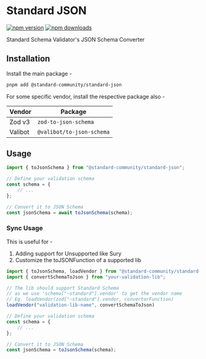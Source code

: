 # Standard JSON

[![npm version](https://img.shields.io/npm/v/@standard-community/standard-json.svg)](https://npmjs.org/package/@standard-community/standard-json "View this project on NPM")
[![npm downloads](https://img.shields.io/npm/dm/@standard-community/standard-json)](https://www.npmjs.com/package/@standard-community/standard-json)

Standard Schema Validator's JSON Schema Converter

## Installation

Install the main package -

```sh
pnpm add @standard-community/standard-json
```

For some specific vendor, install the respective package also -

| Vendor  | Package |
| ------- | ------- |
| Zod v3  | `zod-to-json-schema` |
| Valibot | `@valibot/to-json-schema` |

## Usage

```ts
import { toJsonSchema } from "@standard-community/standard-json";

// Define your validation schema
const schema = {
    // ...
};

// Convert it to JSON Schema
const jsonSchema = await toJsonSchema(schema);
```

### Sync Usage

This is useful for -

1. Adding support for Unsupported like Sury
2. Customize the toJSONFunction of a supported lib

```ts
import { toJsonSchema, loadVendor } from "@standard-community/standard-json";
import { convertSchemaToJson } from "your-validation-lib";

// The lib should support Standard Schema
// as we use 'schema["~standard"].vendor' to get the vendor name
// Eg. loadVendor(zod["~standard"].vendor, convertorFunction)
loadVendor("validation-lib-name", convertSchemaToJson)

// Define your validation schema
const schema = {
    // ...
};

// Convert it to JSON Schema
const jsonSchema = toJsonSchema(schema);
```
